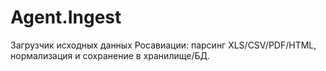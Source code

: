 # Agent.Ingest

Загрузчик исходных данных Росавиации: парсинг XLS/CSV/PDF/HTML, нормализация и сохранение в хранилище/БД.
